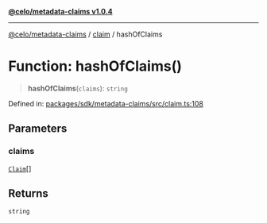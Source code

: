 [**@celo/metadata-claims v1.0.4**](../../README.md)

***

[@celo/metadata-claims](../../README.md) / [claim](../README.md) / hashOfClaims

# Function: hashOfClaims()

> **hashOfClaims**(`claims`): `string`

Defined in: [packages/sdk/metadata-claims/src/claim.ts:108](https://github.com/celo-org/developer-tooling/blob/master/packages/sdk/metadata-claims/src/claim.ts#L108)

## Parameters

### claims

[`Claim`](../type-aliases/Claim.md)[]

## Returns

`string`
